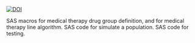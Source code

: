 [![DOI](https://zenodo.org/badge/351763755.svg)](https://zenodo.org/badge/latestdoi/351763755)

SAS macros for medical therapy drug group definition, and for medical therapy line algorithm. 
SAS code for simulate a population.
SAS code for testing.
